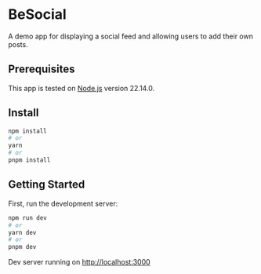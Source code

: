 # BeSocial

A demo app for displaying a social feed and allowing users to add their own posts.

## Prerequisites

This app is tested on [Node.js](https://nodejs.org) version 22.14.0.

## Install

```bash
npm install
# or
yarn 
# or
pnpm install
```

## Getting Started

First, run the development server:

```bash
npm run dev
# or
yarn dev
# or
pnpm dev
```

Dev server running on [http://localhost:3000](http://localhost:3000) 
